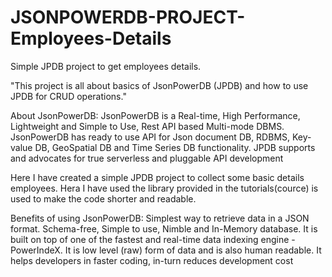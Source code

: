 # JSONPOWERDB-PROJECT-Employees-Details
Simple JPDB project to get employees details.

"This project is all about basics of JsonPowerDB (JPDB) and how to use JPDB for CRUD operations."

About JsonPowerDB:
JsonPowerDB is a Real-time, High Performance, Lightweight and Simple to Use, Rest API based Multi-mode DBMS. JsonPowerDB has ready to use API for 
Json document DB, RDBMS, Key-value DB, GeoSpatial DB and Time Series DB functionality. JPDB supports and advocates for true serverless and pluggable 
API development

Here I have created a simple JPDB project to collect some basic details employees. Hera I have used the library provided in the tutorials(cource) is used to make
the code shorter and readable.

Benefits of using JsonPowerDB:
Simplest way to retrieve data in a JSON format.
Schema-free, Simple to use, Nimble and In-Memory database.
It is built on top of one of the fastest and real-time data indexing engine - PowerIndeX.
It is low level (raw) form of data and is also human readable.
It helps developers in faster coding, in-turn reduces development cost
